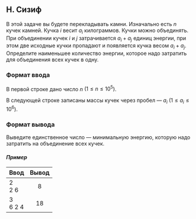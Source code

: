 ## H. Сизиф
В этой задаче вы будете перекладывать камни. Изначально есть $n$ кучек камней.
Кучка $i$ весит $a_i$ килограммов. Кучки можно объединять. При объединении кучек 
$i$ и $j$ затрачивается $a_i + a_j$ единиц энергии, 
при этом две исходные кучки пропадают и появляется кучка весом $a_i + a_j$. 
Определите наименьшее количество энергии, которое надо затратить для объединения всех кучек в одну.

### Формат ввода
В первой строке дано число $n$ $(1 ≤ n ≤ 10^5)$.

В следующей строке записаны массы кучек через пробел — $a_i$ $(1 ≤ a_i ≤ 10^6)$.

### Формат вывода
Выведите единственное число — минимальную энергию, которую надо затратить на объединение всех кучек.

#### *Пример*
| Ввод         | Вывод |
|--------------|:-----:|
| 2 <br> 2 6   |   8   |
| 3 <br> 6 2 4 |  18   |
